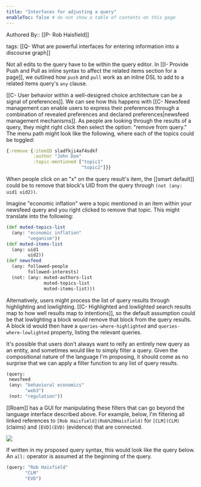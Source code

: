 ```yaml
---
title: "Interfaces for adjusting a query"
enableToc: false # do not show a table of contents on this page
---
```


Authored By:: [[P- Rob Haisfield]]


tags: [[Q- What are powerful interfaces for entering information into a discourse graph]]

Not all edits to the query have to be within the query editor. In [[I- Provide Push and Pull as inline syntax to affect the related items section for a page]], we outlined how `push` and `pull` work as an inline DSL to add to a related items query's `any` clause. 

[[C- User behavior within a well-designed choice architecture can be a signal of preferences]]. We can see how this happens with [[C- Newsfeed management can enable users to express their preferences through a combination of revealed preferences and declared preferences|newsfeed management mechanisms]]. As people are looking through the results of a query, they might right click then select the option: "remove from query." The menu path might look like the following, where each of the topics could be toggled:

```clojure
{:remove {:itemID sladfkji4af4sdkf
          :author "John Doe"
          :topic-mentioned ["topic1"
                            "topic2"]}}
```

When people click on an "x" on the query result's item, the [[smart default]] could be to remove that block's UID from the query through `(not (any: uid1 uid2))`.

Imagine "economic inflation" were a topic mentioned in an item within your newsfeed query and you right clicked to remove that topic. This might translate into the following:
```clojure
(def muted-topics-list
  (any: "economic inflation"
        "veganism"))
(def muted-items-list
  (any: uid1
        uid2))
(def newsfeed
  (any: followed-people
        followed-interests)
  (not: (any: muted-authors-list
              muted-topics-list
              muted-items-list)))              
```

Alternatively, users might process the list of query results through highlighting and lowlighting. [[C- Highlighted and lowlighted search results map to how well results map to intentions]], so the default assumption could be that lowlighting a block would remove that block from the query results. A block id would then have a `queries-where-highlighted` and `queries-where-lowlighted` property, listing the relevant queries.

It's possible that users don't always want to reify an entirely new query as an entity, and sometimes would like to simply filter a query. Given the compositional nature of the language I'm proposing, it should come as no surprise that we can apply a filter function to any list of query results.
 ```clojure
(query:
  newsfeed
  (any: "behavioral economics"
        "web3")
  (not: "regulation"))
```

[[Roam]] has a GUI for manipulating these filters that can go beyond the language interface described above. For example, below, I'm filtering all linked references to `[Rob Haisfield](Rob%20Haisfield)` for `[CLM](CLM)` (claims) and `[EVD](EVD)` (evidence) that are connected.

![](https://firebasestorage.googleapis.com/v0/b/firescript-577a2.appspot.com/o/imgs%2Fapp%2Fwrite-hypertext-notebook-graph-research%2FRwZUCu20fg.png?alt=media&token=314cf155-c8ec-4904-a051-8cb6b4496269)

If written in my proposed query syntax, this would look like the query below. An `all:` operator is assumed at the beginning of the query.

 ```clojure
(query: "Rob Haisfield"
        "CLM"
        "EVD")
```
